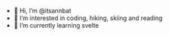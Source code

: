 - 👋 Hi, I’m @itsannbat
- 👀 I’m interested in coding, hiking, skiing and reading
- 🌱 I’m currently learning svelte

<!---
itsannbat/itsannbat is a ✨ special ✨ repository because its `README.md` (this file) appears on your GitHub profile.
You can click the Preview link to take a look at your changes.
--->
